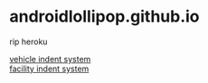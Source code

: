 # androidlollipop.github.io
rip heroku

[vehicle indent system](https://androidlollipop.github.io/indent-system/)  
[facility indent system](https://androidlollipop.github.io/stingrayroute-indent-system/)
